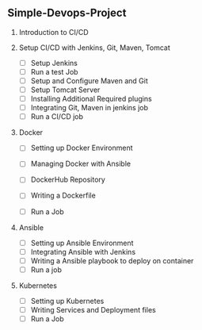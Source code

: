 Simple-Devops-Project
---

1. Introduction to CI/CD 
2. Setup CI/CD with Jenkins, Git, Maven, Tomcat             
    - [ ]  Setup Jenkins 
    - [ ]  Run a test Job
    - [ ]  Setup and Configure Maven and Git
    - [ ]  Setup Tomcat Server
    - [ ]  Installing Additional Required plugins
    - [ ]  Integrating Git, Maven in jenkins job
    - [ ]  Run  a CI/CD job
3. Docker
    
      - [ ]  Setting up Docker Environment
      - [ ]  Managing Docker with Ansible
      - [ ]  DockerHub Repository
      - [ ]  Writing a Dockerfile
      - [ ]  Run a Job

 
4. Ansible
      - [ ]  Setting up Ansible Environment 
      - [ ]  Integrating Ansible with Jenkins
      - [ ]  Writing a Ansible playbook to deploy on container
      - [ ]  Run a job
5. Kubernetes
    
      - [ ]  Setting up Kubernetes
      - [ ]  Writing Services and Deployment files
      - [ ]  Run a Job

<!--stackedit_data:
eyJoaXN0b3J5IjpbMTA5Njk0MzI3MiwtMjA2MjM1OTk1NF19
-->